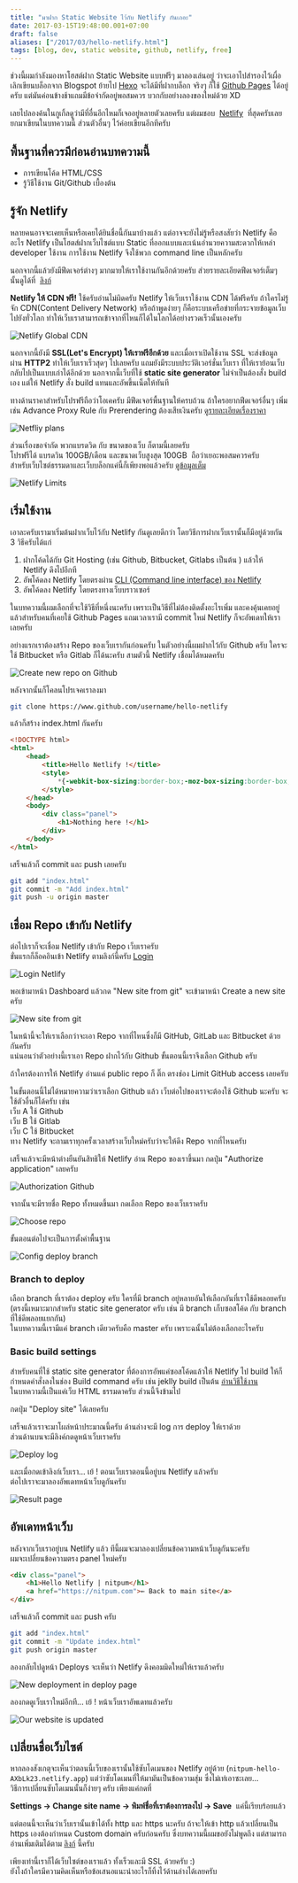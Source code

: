 ```yaml
---
title: "มาฝาก Static Website ไว้กับ Netlify กันเถอะ"
date: 2017-03-15T19:48:00.001+07:00
draft: false
aliases: ["/2017/03/hello-netlify.html"]
tags: [blog, dev, static website, github, netlify, free]
---
```


ช่วงนี้ผมกำลังมองหาโฮสต์ฝาก Static Website แบบฟรีๆ มาลองเล่นอยู่ ว่าจะเอาไปสำรองไว้เผื่อเลิกเขียนบล็อกจาก Blogspot ย้ายไป [Hexo](https://hexo.io/) จะได้มีที่ฝากบล็อก จริงๆ ก็ใช้ [Github Pages](https://pages.github.com/) ได้อยู่ครับ แต่มันค่อนข้างช้าแถมมีข้อจำกัดอยู่พอสมควร บวกกับอย่างลองของใหม่ด้วย XD

เลยไปลองค้นในกูเกิ้ลดูว่ามีที่อื่นอีกไหมก็เจออยู่หลายตัวเลยครับ แต่ผมชอบ  [Netlify](https://www.netliy.com/)  ที่สุดครับเลยยกมาเขียนในบทความนี้ ส่วนตัวอื่นๆ ไว้ค่อยเขียนอีกทีครับ

## พื้นฐานที่ควรมีก่อนอ่านบทความนี้

- การเขียนโค้ด HTML/CSS
- รู้วิธีใช้งาน Git/Github เบื้องต้น

## รู้จัก Netlify

หลายคนอาจจะเคยเห็นหรือเคยได้ยินชื่อนี้กันมาบ้างแล้ว แต่อาจจะยังไม่รู้หรือสงสัยว่า Netlify คืออะไร Netlify เป็นโฮตส์ฝากเว็บไซต์แบบ Static ที่ออกแบบและเน้นอำนวยความสะดวกให้เหล่า developer ใช้งาน การใช้งาน Netlify จึงใช้พวก command line เป็นหลักครับ

นอกจากนี้แล้วยังมีฟีดเจอร์ต่างๆ มากมายให้เราใช้งานกันอีกด้วยครับ ส่วยรายละเอียดฟีดเจอร์เต็มๆ นั้นดูได้ที่  [ลิงก์](https://www.netlify.com/features/)

**Netlify ให้ CDN ฟรี!** ใช้ครับอ่านไม่ผิดครับ Netlify ให้เว็บเราใช้งาน CDN ได้ฟรีครับ ถ้าใครไม่รู้จัก CDN(Content Delivery Network) หรือถ้าพูดง่ายๆ ก็คือระบบเครือข่ายที่กระจายข้อมูลเว็บไปยังทั่วโลก ทำให้เว็บเราสามารถเข้าจากที่ไหนก็ได้ในโลกได้อย่างรวดเร็วนั้นเองครับ

![Netlify Global CDN](images/01.jpg)

นอกจากนี้ยังมี **SSL(Let's Encrypt) ให้เราฟรีอีกด้วย** และเมื่อเราเปิดใช้งาน SSL จะส่งข้อมูลผ่าน **HTTP2** ทำให้เว็บเราเร็วสุดๆ ไปเลยครับ แถมยังมีระบบประวัติเวอร์ชั่นเว็บเรา ที่ให้เราย้อนเว็บกลับไปเป็นแบบเก่าได้อีกด้วย นอกจากนี้เว็บที่ใช้ **static site generator** ไม่จำเป็นต้องสั่ง build เอง แต่ให้ Netlify สั่ง build แทนและอัพขึ้นเน็ตให้ทันที

ทางด้านราคาสำหรับโปรฟรีถือว่าโอเคครับ มีฟีดเจอร์พื้นฐานให้ครบถ้วน ถ้าใครอยากฟีดเจอร์อื่นๆ เพิ่ม เช่น Advance Proxy Rule กับ Prerendering ต้องเสียเงินครับ [ดูรายละเอียดเรื่องราคา](https://www.netlify.com/pricing/)

![Netfliy plans](images/02.jpg)

ส่วนเรื่องขอจำกัด พวกแบรดวิด กับ ขนาดของเว็บ ก็ตามนี้เลยครับ  
โปรฟรีได้ แบรดวิน 100GB/เดือน และขนาดเว็บสูงสุด 100GB  ถือว่าเยอะพอสมควรครับ  
สำหรับเว็บไซต์ธรรมดาและเว็บบล็อกแค่นี้ก็เพียงพอแล้วครับ [ดูข้อมูลเต็ม](https://www.netlify.com/tos/)

![Netlify Limits](images/03.jpg)

## เริ่มใช้งาน

เอาละครับเรามาเริ่มต้นฝากเว็บไว้กับ Netlify กันดูเลยดีกว่า โดยวิธีการฝากเว็บเรานั้นก็มีอยู่ด้วยกัน 3 วิธีครับได้แก่

1.  ฝากโค้ดได้กับ Git Hosting (เช่น Github, Bitbucket, Gitlabs เป็นต้น ) แล้วให้ Netlify ดึงไปอีกที
2.  อัพโค้ดลง Netlify โดยตรงผ่าน [CLI (Command line interface) ของ Netlify](https://www.netlify.com/docs/cli/)
3.  อัพโค้ดลง Netlify โดยตรงทางเว็บบราวเซอร์

ในบทความนี้ผมเลือกที่จะใช้วิธีที่หนึ่งนะครับ เพราะเป็นวิธีที่ไม่ต้องติดตั้งอะไรเพิ่ม และคงคุ้นเคยอยู่แล้วสำหรับคนที่เคยใช้ Github Pages แถมเวลาเรามี commit ใหม่ Netlify ก็จะอัพเดทให้เราเลยครับ

อย่างแรกเราต้องสร้าง Repo ของเว็บเรากันก่อนครับ ในตัวอย่างนี้ผมฝากไว้กับ Github ครับ ใครจะใช้ Bitbucket หรือ Gitlab ก็ได้นะครับ สามตัวนี้ Netlify เชื่อมได้หมดครับ

![Create new repo on Github](images/04.jpg)

หลังจากนั้นก็โคลนโปรเจคเราลงมา

```bash
git clone https://www.github.com/username/hello-netlify
```

แล้วก็สร้าง index.html กันครับ

```html
<!DOCTYPE html>
<html>
    <head>
        <title>Hello Netlify !</title>
        <style>
            *{-webkit-box-sizing:border-box;-moz-box-sizing:border-box;-ms-box-sizing:border-box;box-sizing:border-box}body,html{height:100%}body{background:#f4f6f6;font-family:Roboto,sans-serif;color:#414546;display:flex;align-items:center;justify-content:center}p{margin:20px 0}.panel{background:#eee;padding:40px 60px;border-radius:6px;width:40em;margin:50px auto;max-width:100%}a,a:active,a:link,a:visited{color:#35a65e;text-decoration:none}a:hover{text-decoration:underline}
        </style>
    </head>
    <body>
        <div class="panel">
            <h1>Nothing here !</h1>
        </div>
    </body>
</html>
```

เสร็จแล้วก็ commit และ push เลยครับ

```bash
git add "index.html"
git commit -m "Add index.html"
git push -u origin master
```

## เชื่อม Repo เข้ากับ Netlify

ต่อไปเราก็จะเชื่อม Netlify เข้ากับ Repo เว็บเราครับ  
ขั่นแรกก็ล็อคอินเข้า Netlify ตามลิงก์นี้ครับ [Login](https://app.netlify.com/)

![Login Netlify](images/05.jpg)

พอเข้ามาหน้า Dashboard แล้วกด "New site from git" จะเข้ามาหน้า Create a new site ครับ

![New site from git](images/06.jpg)

ในหน้านี้จะให้เราเลือกว่าจะเอา Repo จากที่ไหนซึ่งก็มี GitHub, GitLab และ Bitbucket ด้วยกันครับ  
แน่นอนว่าตัวอย่างนี้เราเอา Repo ฝากไว้กับ Github ขั้นตอนนี้เราจึงเลือก Github ครับ

ถ้าใครต้องการให้ Netlify อ่านแค่ public repo ก็ ติ๊ก ตรงช่อง Limit GitHub access เลยครับ

ในขั้นตอนนี้ไม่ได้หมายความว่าเราเลือก Github แล้ว เว็บต่อไปของเราจะต้องใช้ Github นะครับ จะใช้ตัวอื่นก็ได้ครับ เช่น  
เว็บ A ใช้ Github  
เว็บ B ใช้ Gitlab  
เว็บ C ใช้ Bitbucket  
ทาง Netlify จะถามเราทุกครั้งเวลาสร้างเว็บใหม่ครับว่าจะให้ดึง Repo จากที่ไหนครับ

เสร็จแล้วจะมีหน้าต่างยืนยันสิทธิให้ Netlify อ่าน Repo ของเราขึ้นมา กดปุ่ม "Authorize application" เลยครับ

![Authorization Github](images/07.jpg)

จากนั้นจะมีรายชื่อ Repo ทั้งหมดขึ้นมา กดเลือก Repo ของเว็บเราครับ

![Choose repo](images/08.jpg)

ขั้นตอนต่อไปจะเป็นการตั้งค่าพื้นฐาน

![Config deploy branch](images/09.jpg)
### Branch to deploy

เลือก branch ที่เราต้อง deploy ครับ ใครที่มี branch อยู่หลายอันให้เลือกอันที่เราใช้ดีพลอยครับ  
(ตรงนี้เหมาะมากสำหรับ static site generator ครับ เช่น มี branch เก็บซอสโค้ด กับ branch ที่ใช้ดีพลอยแยกกัน)  
ในบทความนี้เรามีแค่ branch เดียวครับคือ master ครับ เพราะฉนั้นไม่ต้องเลือกอะไรครับ

### Basic build settings

สำหรับคนที่ใช้ static site generator ที่ต้องการอัพแค่ซอสโค้ดแล้วให้ Netlify ไป build ให้ก็กำหนดคำสั่งลงในช่อง Build command ครับ เช่น jeklly build เป็นต้น [อ่านวิธีใช้งาน](https://www.netlify.com/docs/continuous-deployment/)  
ในบทความนี้เป็นแค่เว็บ HTML ธรรมดาครับ ส่วนนี้จึงข้ามไป

กดปุ่ม "Deploy site" ได้เลยครับ

เสร็จแล้วเราจะมาโผล่หน้าประมาณนี้ครับ ด้านล่างจะมี log การ deploy ให้เราด้วย  
ส่วนด้านบนจะมีลิงค์กดดูหน้าเว็บเราครับ

![Deploy log](images/10.jpg)

และเมื่อกดเข้าลิงก์เว็บเรา... เย้ ! ตอนเว็บเราตอนนี้อยู่บน Netlify แล้วครับ  
ต่อไปเราจะมาลองอัพเดทหน้าเว็บดูกันครับ

![Result page](images/11.jpg)

## อัพเดทหน้าเว็บ

หลังจากเว็บเราอยู่บน Netlify แล้ว ทีนี้ผมจะมาลองเปลี่ยนข้อความหน้าเว็บดูกันนะครับ  
ผมจะเปลี่ยนข้อความตรง panel ใหม่ครับ

```html
<div class="panel">
    <h1>Hello Netlify | nitpum</h1>
    <a href="https://nitpum.com">← Back to main site</a>
</div>
```

เสร็จแล้วก็ commit และ push ครับ  
```bash
git add "index.html" 
git commit -m "Update index.html" 
git push origin master 
```

ลองกลับไปดูหน้า Deploys จะเห็นว่า Netlify ดึงคอมมิดใหม่ให้เราแล้วครับ

![New deployment in deploy page](images/12.jpg)

ลองกดดูเว็บเราใหม่อีกที... เย้ ! หน้าเว็บเราอัพเดทแล้วครับ

![Our website is updated](images/13.jpg)

## เปลี่ยนชื่อเว็บไซต์

หากลองสังเกตุจะเห็นว่าตอนนี้เว็บของเรานั้นใช้ซับโดเมนของ Netlify อยู่ด้วย (`nitpum-hello-AXbLk23.netlify.app`)
แต่ว่าซับโดเมนที่ให้มามันเป็นข้อความสุ่ม ซึ่งไม่เท่เอาซะเลย...  
วิธีการเปลี่ยนซับโดเมนนั้นก็ง่ายๆ ครับ เพียงแค่กดที่

**Settings -> Change site name -> พิมพ์ชื่อที่เราต้องการลงไป -> Save**  แค่นี้เรียบร้อยแล้ว

แต่ตอนนี้จะเห็นว่าเว็บเรานั้นเข้าได้ทั้ง http และ https นะครับ ถ้าจะให้เข้า http แล้วเปลี่ยนเป็น https เองต้องกำหนด Custom domain ครับก่อนครับ ซึ่งบทความนี้ผมขอยังไม่พูดถึง แต่สามารถอ่านเพิ่มเติมได้ตาม [ลิงก์](https://www.netlify.com/docs/custom-domains/) นี้ครับ

เพียงเท่านี้เราก็ได้เว็บไซต์ของเราแล้ว ทั้งเร็วและมี SSL ด้วยครับ :)  
ยังไงถ้าใครมีความคิดเห็นหรือข้อเสนอแนะนำอะไรก็ทิ้งไว้ด้านล่างได้เลยครับ

